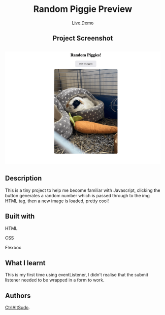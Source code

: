 <h1 align="center">Random Piggie Preview</h1>
<p align="center"> <a align="center" href="https://ctrlaltsudo.github.io/random-piggies/">Live Demo</a><p>
<h2 align="center">Project Screenshot<h2>
<p align="center">
  <img src="./images/screenshot.png"></img>
</p>

## Description

This is a tiny project to help me become familiar with Javascript, clicking the button generates a random number which is passed through to the img HTML tag, then a new image is loaded, pretty cool!

## Built with 

<p>HTML<p>
<p>CSS<p>
<p>Flexbox<p>

## What I learnt 

This is my first time using eventListener, I didn't realise that the submit listener needed to be wrapped in a form to work. 

## Authors

<a href="https://github.com/CtrlAltSudo">CtrlAltSudo</a>.

